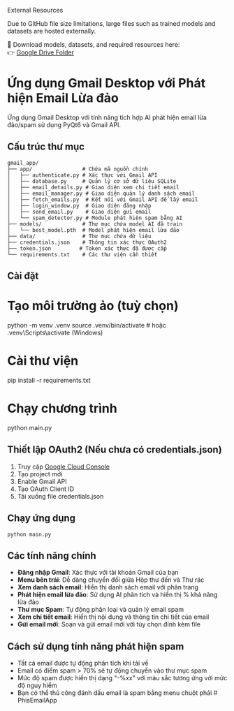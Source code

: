 External Resources

Due to GitHub file size limitations, large files such as trained models and datasets are hosted externally.

📁 Download models, datasets, and required resources here:  
👉 [Google Drive Folder](https://drive.google.com/drive/folders/1ppJQCwVjqp30vEEyhFZiT18tp6SEzEKg?usp=sharing)

# Ứng dụng Gmail Desktop với Phát hiện Email Lừa đảo

Ứng dụng Gmail Desktop với tính năng tích hợp AI phát hiện email lừa đảo/spam sử dụng PyQt6 và Gmail API.

## Cấu trúc thư mục

```
gmail_app/
├── app/                # Chứa mã nguồn chính
│   ├── authenticate.py # Xác thực với Gmail API
│   ├── database.py     # Quản lý cơ sở dữ liệu SQLite
│   ├── email_details.py # Giao diện xem chi tiết email
│   ├── email_manager.py # Giao diện quản lý danh sách email
│   ├── fetch_emails.py  # Kết nối với Gmail API để lấy email
│   ├── login_window.py  # Giao diện đăng nhập
│   ├── send_email.py    # Giao diện gửi email
│   └── spam_detector.py # Module phát hiện spam bằng AI
├── models/             # Thư mục chứa model AI đã train
│   └── best_model.pth  # Model phát hiện email lừa đảo
├── data/               # Thư mục chứa dữ liệu
├── credentials.json    # Thông tin xác thực OAuth2
├── token.json         # Token xác thực đã được cấp
└── requirements.txt    # Các thư viện cần thiết
```

## Cài đặt

# Tạo môi trường ảo (tuỳ chọn)
python -m venv .venv
source .venv/bin/activate  # hoặc .venv\Scripts\activate (Windows)

# Cài thư viện
pip install -r requirements.txt

# Chạy chương trình
python main.py

## Thiết lập OAuth2 (Nếu chưa có credentials.json)

1. Truy cập [Google Cloud Console](https://console.cloud.google.com/)
2. Tạo project mới
3. Enable Gmail API
4. Tạo OAuth Client ID
5. Tải xuống file credentials.json

## Chạy ứng dụng

```
python main.py
```

## Các tính năng chính

- **Đăng nhập Gmail**: Xác thực với tài khoản Gmail của bạn
- **Menu bên trái**: Dễ dàng chuyển đổi giữa Hộp thư đến và Thư rác
- **Xem danh sách email**: Hiển thị danh sách email với phân trang
- **Phát hiện email lừa đảo**: Sử dụng AI phân tích và hiển thị % khả năng lừa đảo
- **Thư mục Spam**: Tự động phân loại và quản lý email spam
- **Xem chi tiết email**: Hiển thị nội dung và thông tin chi tiết của email
- **Gửi email mới**: Soạn và gửi email mới với tùy chọn đính kèm file

## Cách sử dụng tính năng phát hiện spam

- Tất cả email được tự động phân tích khi tải về
- Email có điểm spam > 70% sẽ tự động chuyển vào thư mục spam
- Mức độ spam được hiển thị dạng "-%xx" với màu sắc tương ứng với mức độ nguy hiểm
- Bạn có thể thủ công đánh dấu email là spam bằng menu chuột phải
#   P h i s E m a i l A p p 
 
 